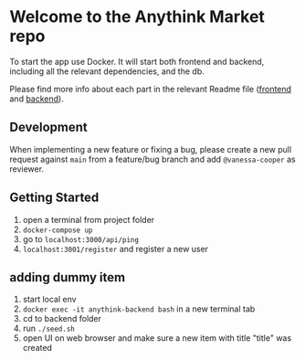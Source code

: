 # Welcome to the Anythink Market repo

To start the app use Docker. It will start both frontend and backend, including all the relevant dependencies, and the db.

Please find more info about each part in the relevant Readme file ([frontend](frontend/readme.md) and [backend](backend/README.md)).

## Development

When implementing a new feature or fixing a bug, please create a new pull request against `main` from a feature/bug branch and add `@vanessa-cooper` as reviewer.

## Getting Started
1. open a terminal from project folder
1. `docker-compose up`
1. go to `localhost:3000/api/ping`
1. `localhost:3001/register` and register a new user

## adding dummy item
1. start local env
1. `docker exec -it anythink-backend bash` in a new terminal tab
1. cd to backend folder
1. run `./seed.sh`
1. open UI on web browser and make sure a new item with title "title" was created
